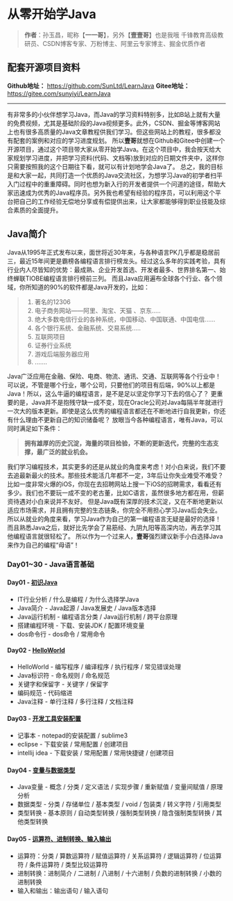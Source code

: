 # 从零开始学Java
> **作者**：孙玉昌，昵称【**一一哥**】，另外【**壹壹哥**】也是我哦
> 千锋教育高级教研员、CSDN博客专家、万粉博主、阿里云专家博主、掘金优质作者

## 配套开源项目资料
**Github地址：** https://github.com/SunLtd/LearnJava
**Gitee地址：** https://gitee.com/sunyiyi/LearnJava

---

有非常多的小伙伴想学习Java，而Java的学习资料特别多，比如B站上就有大量的免费视频，尤其是基础阶段的Java视频更多。此外，CSDN、掘金等博客网站上也有很多高质量的Java文章教程供我们学习。但这些网站上的教程，很多都没有配套的案例和对应的学习进度规划。
所以**壹哥**就想在Github和Gitee中创建一个开源项目，通过这个项目带大家从零开始学Java。在这个项目中，我会按天给大家规划学习进度，并把学习资料(代码、文档等)放到对应的日期文件夹中，这样你只需要按照我的这个日期往下看，就可以有计划地学会Java了。
总之，我的目标是和大家一起，共同打造一个优质的Java交流社区，为想学习Java的初学者扫平入门过程中的重重障碍。同时也想为新入行的开发者提供一个问道的途径，帮助大家迅速成为优秀的Java程序员。另外我也希望有经验的程序员，可以利用这个平台把自己的工作经验无偿地分享或有偿提供出来，让大家都能够得到职业技能及综合素质的全面提升。
## Java简介
Java从1995年正式发布以来，面世将近30年来，与各种语言PK几乎都是稳居前三，最近15年间更是霸榜各编程语言排行榜龙头。经过这么多年的实践考验，具有行业内人尽皆知的优势：最成熟、企业开发首选、开发者最多、世界排名第一、始终蝉联TIOBE编程语言排行榜前三列。
而且Java应用遍布全球各个行业、各个领域，你所知道的90%的软件都是Java开发的，比如：
> 1. 著名的12306
> 2. 电子商务网站——阿里、淘宝、天猫 、京东.....
> 3. 绝大多数电信行业的各种系统，中国移动、中国联通、中国电信......
> 4. 各个银行系统、金融系统、交易系统.....
> 5. 互联网项目
> 6. 证券行业系统
> 7. 游戏后端服务器应用
> 8. .......

Java广泛应用在金融、保险、电商、物流、通讯、交通、互联网等各个行业中！可以说，不管是哪个行业，哪个公司，只要他们的项目有后端，90%以上都是Java！所以，这么牛逼的编程语言，是不是足以坚定你学习下去的信心了？
更重要的是，Java并不是抱残守缺一成不变，现在Oracle公司对Java每隔半年就进行一次大的版本更新。即使是这么优秀的编程语言都还在不断地进行自我更新，你还有什么理由不更新自己的知识储备呢？
放眼当今各种编程语言，唯有Java，可以同时满足如下条件：
> **拥有雄厚的历史沉淀，海量的项目检验，不断的更新迭代，完整的生态支撑，最广泛的就业机会。**

我们学习编程技术，其实更多的还是从就业的角度来考虑！对小白来说，我们不要去追最新最火的技术。那些技术能活几年都不一定，3年后让你失业难受不难受？比如一度非常火爆的iOS，你现在去招聘网站上搜一下iOS的招聘需求，看看还有多少。我们也不要玩一成不变的老古董，比如C语言，虽然很多地方都在用，但薪资待遇对小白来说并不友好。
但是Java既有深厚的技术沉淀，又在不断地更新以适应市场需求，并且拥有完整的生态链条，你完全不用担心学习Java后会失业。所以从就业的角度来看，学习Java作为自己的第一编程语言无疑是最好的选择！而且熟悉Java之后，就好比先学会了易筋经、九阴九阳等高深内功，再去学习其他编程语言就很轻松了。
所以作为一个过来人，**壹哥**强烈建议新手小白选择Java来作为自己的编程“母语”！
### Day01~30 - Java语言基础
#### Day01 - [初识Java](https://github.com/SunLtd/LearnJava/blob/main/Day01-Java%E6%A6%82%E8%BF%B0%E4%B8%8E%E5%BC%80%E5%8F%91%E7%8E%AF%E5%A2%83%E6%90%AD%E5%BB%BA/01%E4%BB%8E%E9%9B%B6%E5%BC%80%E5%A7%8B%E5%AD%A6Java01%E4%B9%8B%E4%BD%A0%E4%B8%BA%E4%BB%80%E4%B9%88%E8%A6%81%E5%AD%A6Java%EF%BC%9F.pdf)

- IT行业分析 / 什么是编程 / 为什么选择学Java
- Java简介 - Java起源 / Java发展史 / Java版本选择
- Java运行机制 - 编程语言分类 / Java运行机制 / 跨平台原理
- 搭建编程环境 - 下载、安装JDK / 配置环境变量
- dos命令行 - dos命令 / 常用命令 
#### Day02 - [HelloWorld](https://github.com/SunLtd/LearnJava/blob/main/Day02-Helloworld%E3%80%81%E6%A0%87%E8%AF%86%E7%AC%A6%E3%80%81%E7%BC%96%E7%A0%81%E8%A7%84%E8%8C%83/06%E4%BB%8E%E9%9B%B6%E5%BC%80%E5%A7%8B%E5%AD%A6Java06%E4%B9%8B%E7%BC%96%E5%86%99%E7%AC%AC%E4%B8%80%E4%B8%AAJava%E7%A8%8B%E5%BA%8FHelloWorld.pdf)

- HelloWorld - 编写程序 / 编译程序 / 执行程序 / 常见错误处理
- Java标识符 - 命名规则 / 命名规范 
- 关键字和保留字 - 关键字 / 保留字 
- 编码规范 - 代码缩进 
- Java注释 - 单行注释 / 多行注释 / 文档注释
#### Day03 - [开发工具安装配置](https://github.com/SunLtd/LearnJava/blob/main/Day03-%E5%BC%80%E5%8F%91%E5%B7%A5%E5%85%B7%E7%9A%84%E5%AE%89%E8%A3%85%E9%85%8D%E7%BD%AE/08%E4%BB%8E%E9%9B%B6%E5%BC%80%E5%A7%8B%E5%AD%A6Java08%E4%B9%8B%E8%AE%B0%E4%BA%8B%E6%9C%AC%E4%B9%9F%E8%83%BD%E5%86%99Java.pdf)

- 记事本 - notepad的安装配置 / sublime3
- eclipse - 下载安装 / 常用配置 / 创建项目
- intellij idea - 下载安装 / 常用配置 / 常用快捷键 / 创建项目
#### Day04 - [变量与数据类型](https://github.com/SunLtd/LearnJava/blob/main/Day04-%E5%8F%98%E9%87%8F%E3%80%81%E6%95%B0%E6%8D%AE%E7%B1%BB%E5%9E%8B/11%E4%BB%8E%E9%9B%B6%E5%BC%80%E5%A7%8B%E5%AD%A6Java11%E4%B9%8BJava%E9%87%8C%E7%9A%84%E5%8F%98%E9%87%8F%E6%98%AF%E4%BB%80%E4%B9%88%EF%BC%9F.pdf)

- Java变量 - 概念 / 分类 / 定义语法 / 实现步骤 / 重新赋值 / 变量间赋值 / 原理分析
- 数据类型 - 分类 / 存储单位 / 基本类型 / void / 包装类 / 转义字符 / 引用类型
- 类型转换 - 基本原则 / 自动类型转换 / 强制类型转换 / 隐含强制类型转换 / 其他类型转换
#### Day05 - [运算符、进制转换、输入输出](https://github.com/SunLtd/LearnJava/blob/main/Day05-%E8%BF%90%E7%AE%97%E7%AC%A6%E3%80%81%E8%BF%9B%E5%88%B6%E8%BD%AC%E6%8D%A2%E3%80%81%E8%BE%93%E5%85%A5%E8%BE%93%E5%87%BA/14%E4%BB%8E%E9%9B%B6%E5%BC%80%E5%A7%8B%E5%AD%A6Java14%E4%B9%8BJava%E4%B8%AD%E9%83%BD%E6%9C%89%E5%93%AA%E4%BA%9B%E8%BF%90%E7%AE%97%E7%AC%A6%EF%BC%9F.pdf)

- 运算符：分类 / 算数运算符 / 赋值运算符 / 关系运算符 / 逻辑运算符 / 位运算符 / 条件运算符 / 类型比较运算符 
- 进制转换：进制简介 / 二进制 / 八进制 / 十六进制 / 负数的进制转换 / 小数的进制转换
- 输入和输出：输出语句 / 输入语句
